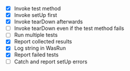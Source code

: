 - [x] Invoke test method
- [x] Invoke setUp first
- [x] Invoke tearDown afterwards
- [ ] Invoke tearDown even if the test method fails
- [ ] Run multiple tests
- [x] Report collected results
- [x] Log string in WasRun
- [x] Report failed tests
- [ ] Catch and report setUp errors
